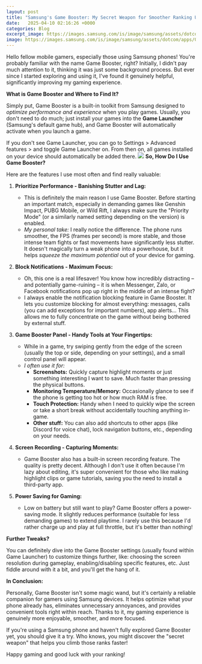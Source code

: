 ```yaml
---
layout: post
title: "Samsung's Game Booster: My Secret Weapon for Smoother Ranking Up?"
date:   2025-04-10 02:16:26 +0000
categories: Blog
excerpt_image: https://images.samsung.com/is/image/samsung/assets/dotcom/apps/035---i-can't-see-the-game-booster-when-playing-a-game/1-en-images-i-cant-see-the-game-booster-when-playing-a-game.png
image: https://images.samsung.com/is/image/samsung/assets/dotcom/apps/035---i-can't-see-the-game-booster-when-playing-a-game/1-en-images-i-cant-see-the-game-booster-when-playing-a-game.png
---
```


Hello fellow mobile gamers, especially those using Samsung phones! You're probably familiar with the name Game Booster, right? Initially, I didn't pay much attention to it, thinking it was just some background process. But ever since I started exploring and using it, I've found it genuinely helpful, significantly improving my gaming experience.

**What is Game Booster and Where to Find It?**

Simply put, Game Booster is a built-in toolkit from Samsung designed to *optimize performance and experience* when you play games. Usually, you don't need to do much; just install your games into the **Game Launcher** (Samsung's default game hub), and Game Booster will automatically activate when you launch a game.

If you don't see Game Launcher, you can go to Settings > Advanced features > and toggle Game Launcher on. From then on, all games installed on your device should automatically be added there.
![](https://images.samsung.com/is/image/samsung/assets/dotcom/apps/035---i-can't-see-the-game-booster-when-playing-a-game/1-en-images-i-cant-see-the-game-booster-when-playing-a-game.png)
**So, How Do I Use Game Booster?**

Here are the features I use most often and find really valuable:

1.  **Prioritize Performance - Banishing Stutter and Lag:**
    * This is definitely the main reason I use Game Booster. Before starting an important match, especially in demanding games like Genshin Impact, PUBG Mobile, or Wild Rift, I always make sure the "Priority Mode" (or a similarly named setting depending on the version) is enabled.
    * *My personal take:* I really notice the difference. The phone runs smoother, the FPS (frames per second) is more stable, and those intense team fights or fast movements have significantly less stutter. It doesn't magically turn a weak phone into a powerhouse, but it helps *squeeze the maximum potential* out of your device for gaming.

2.  **Block Notifications - Maximum Focus:**
    * Oh, this one is a real lifesaver! You know how incredibly distracting – and potentially game-ruining – it is when Messenger, Zalo, or Facebook notifications pop up right in the middle of an intense fight?
    * I always enable the notification blocking feature in Game Booster. It lets you customize blocking for almost everything: messages, calls (you can add exceptions for important numbers), app alerts... This allows me to fully concentrate on the game without being bothered by external stuff.

3.  **Game Booster Panel - Handy Tools at Your Fingertips:**
    * While in a game, try swiping gently from the edge of the screen (usually the top or side, depending on your settings), and a small control panel will appear.
    * *I often use it for:*
        * **Screenshots:** Quickly capture highlight moments or just something interesting I want to save. Much faster than pressing the physical buttons.
        * **Monitoring Temperature/Memory:** Occasionally glance to see if the phone is getting too hot or how much RAM is free.
        * **Touch Protection:** Handy when I need to quickly wipe the screen or take a short break without accidentally touching anything in-game.
        * **Other stuff:** You can also add shortcuts to other apps (like Discord for voice chat), lock navigation buttons, etc., depending on your needs.

4.  **Screen Recording - Capturing Moments:**
    * Game Booster also has a built-in screen recording feature. The quality is pretty decent. Although I don't use it often because I'm lazy about editing, it's super convenient for those who like making highlight clips or game tutorials, saving you the need to install a third-party app.

5.  **Power Saving for Gaming:**
    * Low on battery but still want to play? Game Booster offers a power-saving mode. It slightly reduces performance (suitable for less demanding games) to extend playtime. I rarely use this because I'd rather charge up and play at full throttle, but it's better than nothing!

**Further Tweaks?**

You can definitely dive into the Game Booster settings (usually found within Game Launcher) to customize things further, like: choosing the screen resolution during gameplay, enabling/disabling specific features, etc. Just fiddle around with it a bit, and you'll get the hang of it.

**In Conclusion:**

Personally, Game Booster isn't some magic wand, but it's certainly a reliable companion for gamers using Samsung devices. It helps optimize what your phone already has, eliminates unnecessary annoyances, and provides convenient tools right within reach. Thanks to it, my gaming experience is genuinely more enjoyable, smoother, and more focused.

If you're using a Samsung phone and haven't fully explored Game Booster yet, you should give it a try. Who knows, you might discover the "secret weapon" that helps you climb those ranks faster!

Happy gaming and good luck with your ranking!
